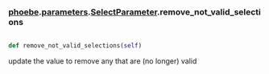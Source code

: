 ### [phoebe](phoebe.md).[parameters](phoebe.parameters.md).[SelectParameter](phoebe.parameters.SelectParameter.md).remove_not_valid_selections

```py

def remove_not_valid_selections(self)

```



update the value to remove any that are (no longer) valid

